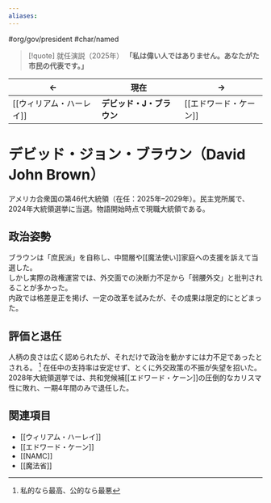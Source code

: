 ```yaml
---
aliases:
---
```

#org/gov/president #char/named  

> [!quote] 就任演説（2025年）
> **「私は偉い人ではありません。あなたがた市民の代表です。」**

| <center>←</center> | <center>**現在**</center> | <center>→</center> |
| ------------------ | ----------------------- | ------------------ |
| [[ウィリアム・ハーレイ]] | **デビッド・J・ブラウン** | [[エドワード・ケーン]] |

# デビッド・ジョン・ブラウン（David John Brown）

アメリカ合衆国の第46代大統領（在任：2025年–2029年）。民主党所属で、2024年大統領選挙に当選。物語開始時点で現職大統領である。  

## 政治姿勢
ブラウンは「庶民派」を自称し、中間層や[[魔法使い]]家庭への支援を訴えて当選した。  
しかし実際の政権運営では、外交面での決断力不足から「弱腰外交」と批判されることが多かった。  
内政では格差是正を掲げ、一定の改革を試みたが、その成果は限定的にとどまった。  

## 評価と退任
人柄の良さは広く認められたが、それだけで政治を動かすには力不足であったとされる。 [^1]
在任中の支持率は安定せず、とくに外交政策の不振が失望を招いた。  
2028年大統領選挙では、共和党候補[[エドワード・ケーン]]の圧倒的なカリスマ性に敗れ、一期4年間のみで退任した。  

## 関連項目
- [[ウィリアム・ハーレイ]]  
- [[エドワード・ケーン]]  
- [[NAMC]]  
- [[魔法省]]  

[^1]: 私的なら最高、公的なら最悪
